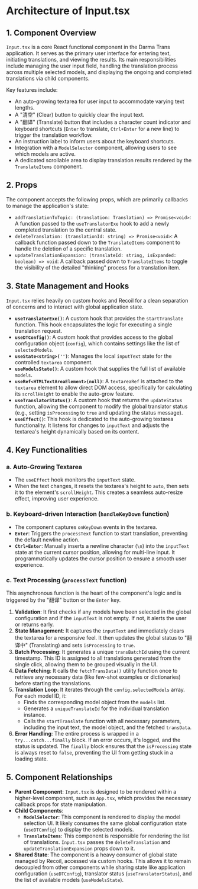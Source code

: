 # Architecture of Input.tsx

## 1. Component Overview
`Input.tsx` is a core React functional component in the Darma Trans application. It serves as the primary user interface for entering text, initiating translations, and viewing the results. Its main responsibilities include managing the user input field, handling the translation process across multiple selected models, and displaying the ongoing and completed translations via child components.

Key features include:
- An auto-growing textarea for user input to accommodate varying text lengths.
- A "清空" (Clear) button to quickly clear the input text.
- A "翻译" (Translate) button that includes a character count indicator and keyboard shortcuts (`Enter` to translate, `Ctrl+Enter` for a new line) to trigger the translation workflow.
- An instruction label to inform users about the keyboard shortcuts.
- Integration with a `ModelSelector` component, allowing users to see which models are active.
- A dedicated scrollable area to display translation results rendered by the `TranslateItems` component.

## 2. Props
The component accepts the following props, which are primarily callbacks to manage the application's state:
- `addTranslationToTopic: (translation: Translation) => Promise<void>`: A function passed to the `useTranslatorExe` hook to add a newly completed translation to the central state.
- `deleteTranslation: (translationId: string) => Promise<void>`: A callback function passed down to the `TranslateItems` component to handle the deletion of a specific translation.
- `updateTranslationExpansion: (translateId: string, isExpanded: boolean) => void`: A callback passed down to `TranslateItems` to toggle the visibility of the detailed "thinking" process for a translation item.

## 3. State Management and Hooks
`Input.tsx` relies heavily on custom hooks and Recoil for a clean separation of concerns and to interact with global application state.

- **`useTranslatorExe()`**: A custom hook that provides the `startTranslate` function. This hook encapsulates the logic for executing a single translation request.
- **`useDTConfig()`**: A custom hook that provides access to the global configuration object (`config`), which contains settings like the list of `selectedModels`.
- **`useState<string>('')`**: Manages the local `inputText` state for the controlled `textarea` component.
- **`useModelsState()`**: A custom hook that supplies the full list of available `models`.
- **`useRef<HTMLTextAreaElement>(null)`**: A `textareaRef` is attached to the `textarea` element to allow direct DOM access, specifically for calculating its `scrollHeight` to enable the auto-grow feature.
- **`useTranslatorStatus()`**: A custom hook that returns the `updateStatus` function, allowing the component to modify the global translator status (e.g., setting `isProcessing` to `true` and updating the status message).
- **`useEffect()`**: This hook is dedicated to the auto-growing textarea functionality. It listens for changes to `inputText` and adjusts the textarea's height dynamically based on its content.

## 4. Key Functionalities

### a. Auto-Growing Textarea
- The `useEffect` hook monitors the `inputText` state.
- When the text changes, it resets the textarea's height to `auto`, then sets it to the element's `scrollHeight`. This creates a seamless auto-resize effect, improving user experience.

### b. Keyboard-driven Interaction (`handleKeyDown` function)
- The component captures `onKeyDown` events in the textarea.
- **`Enter`**: Triggers the `processText` function to start translation, preventing the default newline action.
- **`Ctrl+Enter`**: Manually inserts a newline character (`\n`) into the `inputText` state at the current cursor position, allowing for multi-line input. It programmatically updates the cursor position to ensure a smooth user experience.

### c. Text Processing (`processText` function)
This asynchronous function is the heart of the component's logic and is triggered by the "翻译" button or the `Enter` key.
1.  **Validation**: It first checks if any models have been selected in the global configuration and if the `inputText` is not empty. If not, it alerts the user or returns early.
2.  **State Management**: It captures the `inputText` and immediately clears the textarea for a responsive feel. It then updates the global status to "翻译中" (Translating) and sets `isProcessing` to `true`.
3.  **Batch Processing**: It generates a unique `transBatchId` using the current timestamp. This ID is assigned to all translations generated from the single click, allowing them to be grouped visually in the UI.
4.  **Data Fetching**: It calls the `fetchTransData()` utility function once to retrieve any necessary data (like few-shot examples or dictionaries) before starting the translations.
5.  **Translation Loop**: It iterates through the `config.selectedModels` array. For each model ID, it:
    - Finds the corresponding model object from the `models` list.
    - Generates a `uniqueTranslateId` for the individual translation instance.
    - Calls the `startTranslate` function with all necessary parameters, including the input text, the model object, and the fetched `transData`.
6.  **Error Handling**: The entire process is wrapped in a `try...catch...finally` block. If an error occurs, it's logged, and the status is updated. The `finally` block ensures that the `isProcessing` state is always reset to `false`, preventing the UI from getting stuck in a loading state.

## 5. Component Relationships
- **Parent Component**: `Input.tsx` is designed to be rendered within a higher-level component, such as `App.tsx`, which provides the necessary callback props for state manipulation.
- **Child Components**:
    - **`ModelSelector`**: This component is rendered to display the model selection UI. It likely consumes the same global configuration state (`useDTConfig`) to display the selected models.
    - **`TranslateItems`**: This component is responsible for rendering the list of translations. `Input.tsx` passes the `deleteTranslation` and `updateTranslationExpansion` props down to it.
- **Shared State**: The component is a heavy consumer of global state managed by Recoil, accessed via custom hooks. This allows it to remain decoupled from other components while sharing state like application configuration (`useDTConfig`), translator status (`useTranslatorStatus`), and the list of available models (`useModelsState`).

<!-- Generated by Cline on 7/2/2025 based on analysis of viteui/src/react-app/Input.tsx -->
